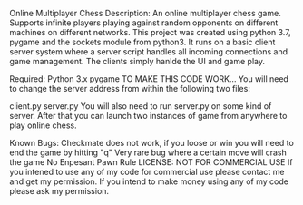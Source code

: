 Online Multiplayer Chess
Description: An online multiplayer chess game. Supports infinite players playing against random opponents on different machines on different networks. This project was created using python 3.7, pygame and the sockets module from python3. It runs on a basic client server system where a server script handles all incoming connections and game management. The clients simply hanlde the UI and game play.

Required:
Python 3.x
pygame
TO MAKE THIS CODE WORK...
You will need to change the server address from within the following two files:

client.py
server.py
You will also need to run server.py on some kind of server. After that you can launch two instances of game from anywhere to play online chess.

Known Bugs:
Checkmate does not work, if you loose or win you will need to end the game by hitting "q"
Very rare bug where a certain move will crash the game
No Enpesant Pawn Rule
LICENSE:
NOT FOR COMMERCIAL USE If you intened to use any of my code for commercial use please contact me and get my permission. If you intend to make money using any of my code please ask my permission.

